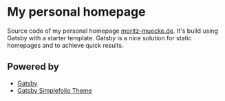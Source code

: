 # My personal homepage

Source code of my personal homepage [moritz-muecke.de](https://www.moritz-muecke.de). It's build using Gatsby with a starter template. Gatsby is a nice solution for static homepages and to achieve quick results.

## Powered by

- [Gatsby](https://www.gatsbyjs.org/)
- [Gatsby Simplefolio Theme](https://github.com/cobidev/gatsby-simplefolio)